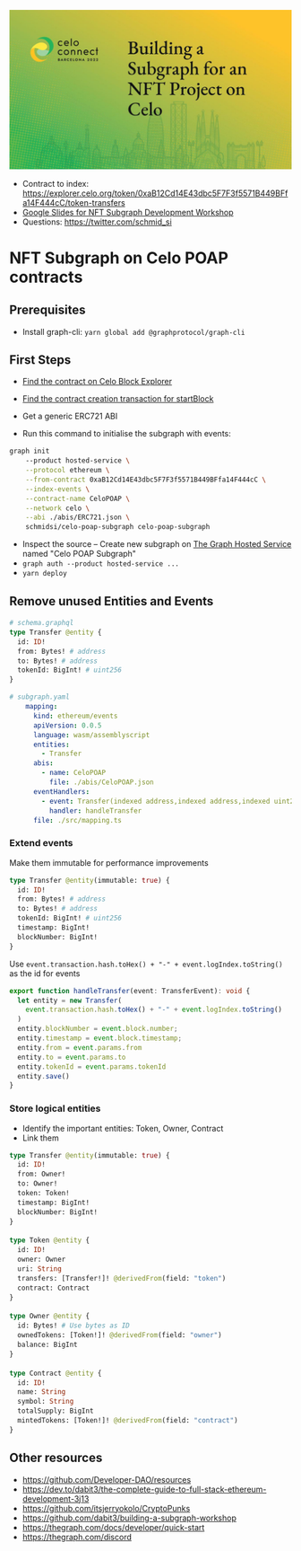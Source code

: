 ![Top Slide](./slide.jpg)

- Contract to index: https://explorer.celo.org/token/0xaB12Cd14E43dbc5F7F3f5571B449BFfa14F444cC/token-transfers
- [Google Slides for NFT Subgraph Development Workshop](https://docs.google.com/presentation/d/1v34HTuHp9mcGPuiy3FifujhgGgFbEWvEuHfFLj6HOSo/edit?usp=sharing)
- Questions: https://twitter.com/schmid_si

# NFT Subgraph on Celo POAP contracts

## Prerequisites

- Install graph-cli: `yarn global add @graphprotocol/graph-cli`

## First Steps

- [Find the contract on Celo Block Explorer](https://explorer.celo.org/token/0xaB12Cd14E43dbc5F7F3f5571B449BFfa14F444cC/token-transfers)
- [Find the contract creation transaction for startBlock](https://explorer.celo.org/tx/0xd0bc372be9ea48fb569116493f639df8a9fcc8a19419aa57b1c6ef76ea7ad1fd/internal-transactions)
- Get a generic ERC721 ABI


- Run this command to initialise the subgraph with events:

```bash
graph init 
    --product hosted-service \
    --protocol ethereum \
    --from-contract 0xaB12Cd14E43dbc5F7F3f5571B449BFfa14F444cC \
    --index-events \
    --contract-name CeloPOAP \
    --network celo \
    --abi ./abis/ERC721.json \
    schmidsi/celo-poap-subgraph celo-poap-subgraph
```

- Inspect the source
– Create new subgraph on [The Graph Hosted Service](https://thegraph.com/hosted-service/) named "Celo POAP Subgraph"
- `graph auth --product hosted-service ...`
- `yarn deploy`

## Remove unused Entities and Events

```graphql
# schema.graphql
type Transfer @entity {
  id: ID!
  from: Bytes! # address
  to: Bytes! # address
  tokenId: BigInt! # uint256
}
```

```yaml
# subgraph.yaml
    mapping:
      kind: ethereum/events
      apiVersion: 0.0.5
      language: wasm/assemblyscript
      entities:
        - Transfer
      abis:
        - name: CeloPOAP
          file: ./abis/CeloPOAP.json
      eventHandlers:
        - event: Transfer(indexed address,indexed address,indexed uint256)
          handler: handleTransfer
      file: ./src/mapping.ts

```

### Extend events

Make them immutable for performance improvements

```graphql
type Transfer @entity(immutable: true) {
  id: ID!
  from: Bytes! # address
  to: Bytes! # address
  tokenId: BigInt! # uint256
  timestamp: BigInt!
  blockNumber: BigInt!
}
```

Use `event.transaction.hash.toHex() + "-" + event.logIndex.toString()` as the id for events
```typescript
export function handleTransfer(event: TransferEvent): void {
  let entity = new Transfer(
    event.transaction.hash.toHex() + "-" + event.logIndex.toString()
  )
  entity.blockNumber = event.block.number;
  entity.timestamp = event.block.timestamp;
  entity.from = event.params.from
  entity.to = event.params.to
  entity.tokenId = event.params.tokenId
  entity.save()
}
```

### Store logical entities

- Identify the important entities: Token, Owner, Contract
- Link them

```graphql
type Transfer @entity(immutable: true) {
  id: ID!
  from: Owner!
  to: Owner!
  token: Token!
  timestamp: BigInt!
  blockNumber: BigInt!
}

type Token @entity {
  id: ID!
  owner: Owner
  uri: String
  transfers: [Transfer!]! @derivedFrom(field: "token")
  contract: Contract
}

type Owner @entity {
  id: Bytes! # Use bytes as ID
  ownedTokens: [Token!]! @derivedFrom(field: "owner")
  balance: BigInt
}

type Contract @entity {
  id: ID!
  name: String
  symbol: String
  totalSupply: BigInt
  mintedTokens: [Token!]! @derivedFrom(field: "contract")
}
```




## Other resources

- https://github.com/Developer-DAO/resources
- https://dev.to/dabit3/the-complete-guide-to-full-stack-ethereum-development-3j13
- https://github.com/itsjerryokolo/CryptoPunks
- https://github.com/dabit3/building-a-subgraph-workshop
- https://thegraph.com/docs/developer/quick-start
- https://thegraph.com/discord
